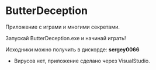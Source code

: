 # ButterDeception
Приложение с играми и многими секретами.

Запускай ButterDeception.exe и начинай играть!

Исходники можно получить в дискорде: **sergey0066**

- Вирусов нет, приложение сделано через VisualStudio.
